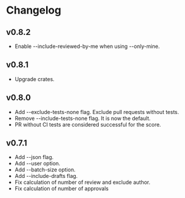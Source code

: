 # Changelog

## v0.8.2

- Enable --include-reviewed-by-me when using --only-mine.

## v0.8.1

- Upgrade crates.

## v0.8.0

- Add --exclude-tests-none flag. Exclude pull requests without tests.
- Remove --include-tests-none flag. It is now the default.
- PR without CI tests are considered successful for the score.

## v0.7.1

- Add --json flag.
- Add --user option.
- Add --batch-size option.
- Add --include-drafts flag.
- Fix calculation of number of review and exclude author.
- Fix calculation of number of approvals
